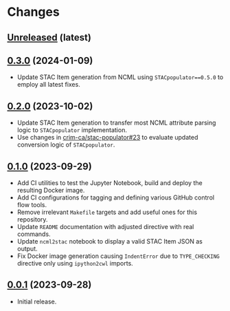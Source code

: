 Changes
=========

[Unreleased](https://github.com/crim-ca/ncml2stac/tree/master) (latest)
------------------------------------------------------------------------------------------------------------------

<!-- list changes here, using '-' for each new entry, remove this when items are added -->

[0.3.0](https://github.com/crim-ca/ncml2stac/tree/0.3.0) (2024-01-09)
------------------------------------------------------------------------------------------------------------------

- Update STAC Item generation from NCML using `STACpopulator==0.5.0` to employ all latest fixes.

[0.2.0](https://github.com/crim-ca/ncml2stac/tree/0.2.0) (2023-10-02)
------------------------------------------------------------------------------------------------------------------

- Update STAC Item generation to transfer most NCML attribute parsing logic to `STACpopulator` implementation.
- Use changes in [crim-ca/stac-populator#23](https://github.com/crim-ca/stac-populator/pull/23) to evaluate updated
  conversion logic of `STACpopulator`.

[0.1.0](https://github.com/crim-ca/ncml2stac/tree/0.1.0) (2023-09-29)
------------------------------------------------------------------------------------------------------------------

- Add CI utilities to test the Jupyter Notebook, build and deploy the resulting Docker image.
- Add CI configurations for tagging and defining various GitHub control flow tools.
- Remove irrelevant `Makefile` targets and add useful ones for this repository.
- Update `README` documentation with adjusted directive with real commands.
- Update `ncml2stac` notebook to display a valid STAC Item JSON as output.
- Fix Docker image generation causing `IndentError` due to `TYPE_CHECKING` directive only using `ipython2cwl` imports.

[0.0.1](https://github.com/crim-ca/ncml2stac/tree/0.0.1) (2023-09-28)
------------------------------------------------------------------------------------------------------------------

- Initial release.
